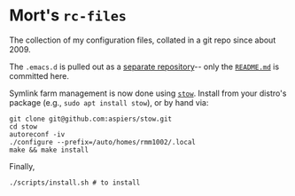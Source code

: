 # Mort's `rc-files`

The collection of my configuration files, collated in a git repo since about
2009.

The `.emacs.d` is pulled out as a [separate
repository](https://github.com/mor1/rc-emacs)-- only the
[`README.md`](https://github.com/mor1/rc-emacs/blob/master/README.md) is
committed here.

Symlink farm management is now done using [`stow`](). Install from your distro's
package (e.g., `sudo apt install stow`), or by hand via:

``` shell
git clone git@github.com:aspiers/stow.git
cd stow
autoreconf -iv
./configure --prefix=/auto/homes/rmm1002/.local
make && make install
```

Finally,

``` shell
./scripts/install.sh # to install
```
